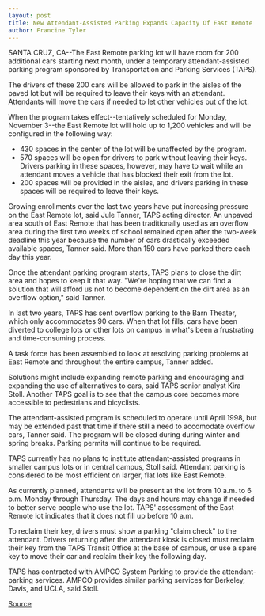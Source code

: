 ```yaml
---
layout: post
title: New Attendant-Assisted Parking Expands Capacity Of East Remote
author: Francine Tyler
---
```


SANTA CRUZ, CA--The East Remote parking lot will have room for  200 additional cars starting next month, under a temporary  attendant-assisted parking program sponsored by Transportation and  Parking Services (TAPS).

The drivers of these 200 cars will be allowed to park in the  aisles of the paved lot but will be required to leave their keys with  an attendant. Attendants will move the cars if needed to let other  vehicles out of the lot.

When the program takes effect--tentatively scheduled for  Monday, November 3--the East Remote lot will hold up to 1,200  vehicles and will be configured in the following way:
* 430 spaces in the center of the lot will be unaffected by the  program.
* 570 spaces will be open for drivers to park without leaving  their keys. Drivers parking in these spaces, however, may have to  wait while an attendant moves a vehicle that has blocked their exit  from the lot.
* 200 spaces will be provided in the aisles, and drivers  parking in these spaces will be required to leave their keys.

Growing enrollments over the last two years have put  increasing pressure on the East Remote lot, said Jule Tanner, TAPS  acting director. An unpaved area south of East Remote that has been  traditionally used as an overflow area during the first two weeks of  school remained open after the two-week deadline this year because  the number of cars drastically exceeded available spaces, Tanner  said. More than 150 cars have parked there each day this year.

Once the attendant parking program starts, TAPS plans to  close the dirt area and hopes to keep it that way. "We're hoping that  we can find a solution that will afford us not to become dependent  on the dirt area as an overflow option," said Tanner.

In last two years, TAPS has sent overflow parking to the Barn  Theater, which only accommodates 90 cars. When that lot fills, cars  have been diverted to college lots or other lots on campus in what's  been a frustrating and time-consuming process.

A task force has been assembled to look at resolving parking  problems at East Remote and throughout the entire campus, Tanner  added.

Solutions might include expanding remote parking and  encouraging and expanding the use of alternatives to cars, said TAPS  senior analyst Kira Stoll. Another TAPS goal is to see that the  campus core becomes more accessible to pedestrians and bicyclists.

The attendant-assisted program is scheduled to operate until  April 1998, but may be extended past that time if there still a need  to accomodate overflow cars, Tanner said. The program will be  closed during during winter and spring breaks. Parking permits will  continue to be required.

TAPS currently has no plans to institute attendant-assisted  programs in smaller campus lots or in central campus, Stoll said.  Attendant parking is considered to be most efficient on larger, flat  lots like East Remote.

As currently planned, attendants will be present at the lot  from 10 a.m. to 6 p.m. Monday through Thursday. The days and hours  may change if needed to better serve people who use the lot. TAPS'  assessment of the East Remote lot indicates that it does not fill up  before 10 a.m.

To reclaim their key, drivers must show a parking "claim  check" to the attendant. Drivers returning after the attendant kiosk  is closed must reclaim their key from the TAPS Transit Office at the  base of campus, or use a spare key to move their car and reclaim  their key the following day.

TAPS has contracted with AMPCO System Parking to provide  the attendant-parking services. AMPCO provides similar parking  services for Berkeley, Davis, and UCLA, said Stoll.

[Source](http://www1.ucsc.edu/news_events/press_releases/archive/97-98/10-97/102797-New_attendant-assis.html "Permalink to 102797-New_attendant-assis")
